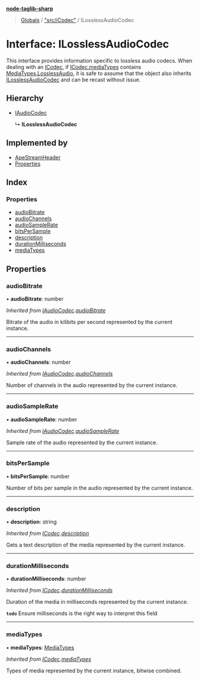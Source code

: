**[node-taglib-sharp](../README.md)**

> [Globals](../globals.md) / ["src/iCodec"](../modules/_src_icodec_.md) / ILosslessAudioCodec

# Interface: ILosslessAudioCodec

This interface provides information specific to lossless audio codecs.
When dealing with an [ICodec](_src_icodec_.icodec.md), if [ICodec.mediaTypes](_src_icodec_.icodec.md#mediatypes) contains
[MediaTypes.LosslessAudio](../enums/_src_icodec_.mediatypes.md#losslessaudio), it is safe to assume that the object also inherits
[ILosslessAudioCodec](_src_icodec_.ilosslessaudiocodec.md) and can be recast without issue.

## Hierarchy

* [IAudioCodec](_src_icodec_.iaudiocodec.md)

  ↳ **ILosslessAudioCodec**

## Implemented by

* [ApeStreamHeader](../classes/_src_ape_apestreamheader_.apestreamheader.md)
* [Properties](../classes/_src_properties_.properties.md)

## Index

### Properties

* [audioBitrate](_src_icodec_.ilosslessaudiocodec.md#audiobitrate)
* [audioChannels](_src_icodec_.ilosslessaudiocodec.md#audiochannels)
* [audioSampleRate](_src_icodec_.ilosslessaudiocodec.md#audiosamplerate)
* [bitsPerSample](_src_icodec_.ilosslessaudiocodec.md#bitspersample)
* [description](_src_icodec_.ilosslessaudiocodec.md#description)
* [durationMilliseconds](_src_icodec_.ilosslessaudiocodec.md#durationmilliseconds)
* [mediaTypes](_src_icodec_.ilosslessaudiocodec.md#mediatypes)

## Properties

### audioBitrate

•  **audioBitrate**: number

*Inherited from [IAudioCodec](_src_icodec_.iaudiocodec.md).[audioBitrate](_src_icodec_.iaudiocodec.md#audiobitrate)*

Bitrate of the audio in kilibits per second represented by the current instance.

___

### audioChannels

•  **audioChannels**: number

*Inherited from [IAudioCodec](_src_icodec_.iaudiocodec.md).[audioChannels](_src_icodec_.iaudiocodec.md#audiochannels)*

Number of channels in the audio represented by the current instance.

___

### audioSampleRate

•  **audioSampleRate**: number

*Inherited from [IAudioCodec](_src_icodec_.iaudiocodec.md).[audioSampleRate](_src_icodec_.iaudiocodec.md#audiosamplerate)*

Sample rate of the audio represented by the current instance.

___

### bitsPerSample

•  **bitsPerSample**: number

Number of bits per sample in the audio represented by the current instance.

___

### description

•  **description**: string

*Inherited from [ICodec](_src_icodec_.icodec.md).[description](_src_icodec_.icodec.md#description)*

Gets a text description of the media represented by the current instance.

___

### durationMilliseconds

•  **durationMilliseconds**: number

*Inherited from [ICodec](_src_icodec_.icodec.md).[durationMilliseconds](_src_icodec_.icodec.md#durationmilliseconds)*

Duration of the media in milliseconds represented by the current instance.

**`todo`** Ensure milliseconds is the right way to interpret this field

___

### mediaTypes

•  **mediaTypes**: [MediaTypes](../enums/_src_icodec_.mediatypes.md)

*Inherited from [ICodec](_src_icodec_.icodec.md).[mediaTypes](_src_icodec_.icodec.md#mediatypes)*

Types of media represented by the current instance, bitwise combined.
